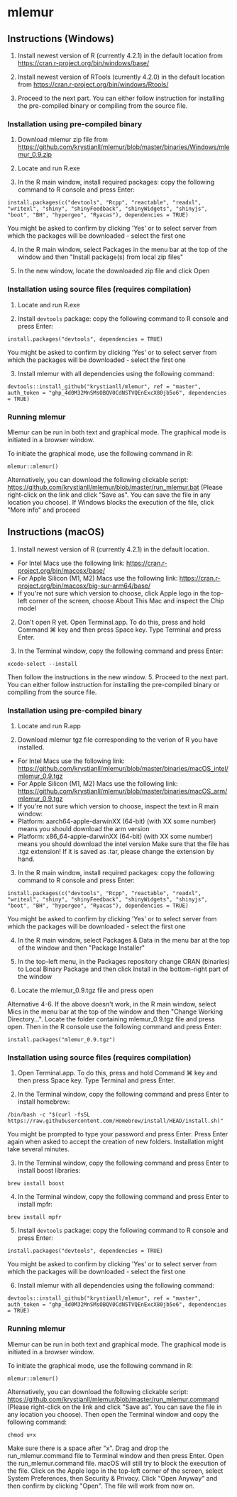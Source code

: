 # mlemur
## Instructions (Windows)
1. Install newest version of R (currently 4.2.1) in the default location from https://cran.r-project.org/bin/windows/base/

2. Install newest version of RTools (currently 4.2.0) in the default location from https://cran.r-project.org/bin/windows/Rtools/

3. Proceed to the next part. You can either follow instruction for installing the pre-compiled binary or compiling from the source file.
### Installation using pre-compiled binary
1. Download mlemur zip file from https://github.com/krystianll/mlemur/blob/master/binaries/Windows/mlemur_0.9.zip

2. Locate and run R.exe

3. In the R main window, install required packages: copy the following command to R console and press Enter:
```
install.packages(c("devtools", "Rcpp", "reactable", "readxl", "writexl", "shiny", "shinyFeedback", "shinyWidgets", "shinyjs", "boot", "BH", "hypergeo", "Ryacas"), dependencies = TRUE)
```
You might be asked to confirm by clicking 'Yes' or to select server from which the packages will be downloaded - select the first one

4. In the R main window, select Packages in the menu bar at the top of the window and then "Install package(s) from local zip files"

5. In the new window, locate the downloaded zip file and click Open
### Installation using source files (requires compilation)
1. Locate and run R.exe

2. Install `devtools` package: copy the following command to R console and press Enter:
```
install.packages("devtools", dependencies = TRUE)
```
You might be asked to confirm by clicking 'Yes' or to select server from which the packages will be downloaded - select the first one

3. Install mlemur with all dependencies using the following command:
```
devtools::install_github("krystianll/mlemur", ref = "master", auth_token = "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", dependencies = TRUE)
```
### Running mlemur
Mlemur can be run in both text and graphical mode. The graphical mode is initiated in a browser window.

To initiate the graphical mode, use the following command in R:
```
mlemur::mlemur()
```
Alternatively, you can download the following clickable script: https://github.com/krystianll/mlemur/blob/master/run_mlemur.bat (Please right-click on the link and click "Save as". You can save the file in any location you choose). If Windows blocks the execution of the file, click "More info" and proceed
## Instructions (macOS)
1. Install newest version of R (currently 4.2.1) in the default location.
- For Intel Macs use the following link: https://cran.r-project.org/bin/macosx/base/
- For Apple Silicon (M1, M2) Macs use the following link: https://cran.r-project.org/bin/macosx/big-sur-arm64/base/
- If you're not sure which version to choose, click Apple logo in the top-left corner of the screen, choose About This Mac and inspect the Chip model

2. Don't open R yet. Open Terminal.app. To do this, press and hold Command ⌘ key and then press Space key. Type Terminal and press Enter.

3. In the Terminal window, copy the following command and press Enter:
```
xcode-select --install
```
Then follow the instructions in the new window.
5. Proceed to the next part. You can either follow instruction for installing the pre-compiled binary or compiling from the source file.
### Installation using pre-compiled binary
1. Locate and run R.app

2. Download mlemur tgz file corresponding to the verion of R you have installed.
- For Intel Macs use the following link: https://github.com/krystianll/mlemur/blob/master/binaries/macOS_intel/mlemur_0.9.tgz
- For Apple Silicon (M1, M2) Macs use the following link: https://github.com/krystianll/mlemur/blob/master/binaries/macOS_arm/mlemur_0.9.tgz
- If you're not sure which version to choose, inspect the text in R main window:
- Platform: aarch64-apple-darwinXX (64-bit) (with XX some number) means you should download the arm version
- Platform: x86_64-apple-darwinXX (64-bit) (with XX some number) means you should download the intel version
Make sure that the file has .tgz extension! If it is saved as .tar, please change the extension by hand.

3. In the R main window, install required packages: copy the following command to R console and press Enter:
```
install.packages(c("devtools", "Rcpp", "reactable", "readxl", "writexl", "shiny", "shinyFeedback", "shinyWidgets", "shinyjs", "boot", "BH", "hypergeo", "Ryacas"), dependencies = TRUE)
```
You might be asked to confirm by clicking 'Yes' or to select server from which the packages will be downloaded - select the first one

4. In the R main window, select Packages & Data in the menu bar at the top of the window and then "Package Installer"

5. In the top-left menu, in the Packages repository change CRAN (binaries) to Local Binary Package and then click Install in the bottom-right part of the window

6. Locate the mlemur_0.9.tgz file and press open

Alternative 4-6. If the above doesn't work, in the R main window, select Mics in the menu bar at the top of the window and then "Change Working Directory…". Locate the folder containing mlemur_0.9.tgz file and press open. Then in the R console use the following command and press Enter:
```
install.packages("mlemur_0.9.tgz")
```
### Installation using source files (requires compilation)
1. Open Terminal.app. To do this, press and hold Command ⌘ key and then press Space key. Type Terminal and press Enter.

2. In the Terminal window, copy the following command and press Enter to install homebrew:
```
/bin/bash -c "$(curl -fsSL https://raw.githubusercontent.com/Homebrew/install/HEAD/install.sh)"
```
You might be prompted to type your password and press Enter. Press Enter again when asked to accept the creation of new folders. Installation might take several minutes.

3. In the Terminal window, copy the following command and press Enter to install boost libraries:
```
brew install boost
```
4. In the Terminal window, copy the following command and press Enter to install mpfr:
```
brew install mpfr
```
5. Install `devtools` package: copy the following command to R console and press Enter:
```
install.packages("devtools", dependencies = TRUE)
```
You might be asked to confirm by clicking 'Yes' or to select server from which the packages will be downloaded - select the first one

6. Install mlemur with all dependencies using the following command:
```
devtools::install_github("krystianll/mlemur", ref = "master", auth_token = "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", dependencies = TRUE)
```
### Running mlemur
Mlemur can be run in both text and graphical mode. The graphical mode is initiated in a browser window.

To initiate the graphical mode, use the following command in R:
```
mlemur::mlemur()
```
Alternatively, you can download the following clickable script: https://github.com/krystianll/mlemur/blob/master/run_mlemur.command (Please right-click on the link and click "Save as". You can save the file in any location you choose). Then open the Terminal window and copy the following command:
```
chmod u+x 
```
Make sure there is a space after "x". Drag and drop the run_mlemur.command file to Terminal window and then press Enter. Open the run_mlemur.command file. macOS will still try to block the execution of the file. Click on the Apple logo in the top-left corner of the screen, select System Preferences, then Security & Privacy. Click "Open Anyway" and then confirm by clicking "Open". The file will work from now on.
